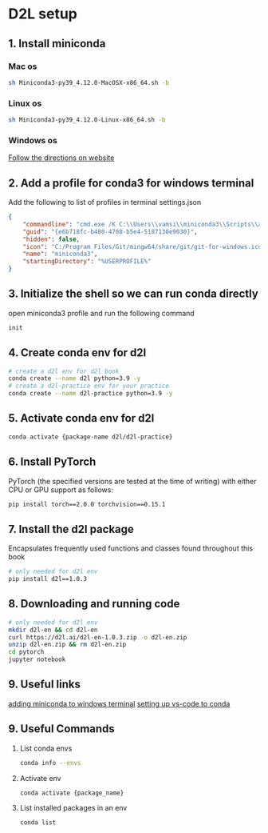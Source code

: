# D2L setup

## 1. Install miniconda

### Mac os

```bash
sh Miniconda3-py39_4.12.0-MacOSX-x86_64.sh -b
```

### Linux os

```bash
sh Miniconda3-py39_4.12.0-Linux-x86_64.sh -b
```

### Windows os

[Follow the directions on website](https://docs.conda.io/projects/miniconda/en/latest)

## 2. Add a profile for conda3 for windows terminal

Add the following to list of profiles in terminal settings.json

```json
{
    "commandline": "cmd.exe /K C:\\Users\\vamsi\\miniconda3\\Scripts\\activate.bat",
    "guid": "{e6b718fc-b480-4708-b5e4-5187130e9030}",
    "hidden": false,
    "icon": "C:/Program Files/Git/mingw64/share/git/git-for-windows.ico",
    "name": "miniconda3",
    "startingDirectory": "%USERPROFILE%"
}
```

## 3. Initialize the shell so we can run conda directly

open miniconda3 profile and run the following command

```bash
init
```

## 4. Create conda env for d2l

```bash
# create a d2l env for d2l book
conda create --name d2l python=3.9 -y
# create a d2l-practice env for your practice
conda create --name d2l-practice python=3.9 -y 
```

## 5. Activate conda env for d2l

```bash
conda activate {package-name d2l/d2l-practice}
```

## 6. Install PyTorch

PyTorch (the specified versions are tested at the time of writing) with either
CPU or GPU support as follows:

```bash
pip install torch==2.0.0 torchvision==0.15.1
```

## 7. Install the d2l package 

Encapsulates frequently used functions and classes found throughout this book

```bash
# only needed for d2l env
pip install d2l==1.0.3
```

## 8. Downloading and running code

```bash
# only needed for d2l env
mkdir d2l-en && cd d2l-en
curl https://d2l.ai/d2l-en-1.0.3.zip -o d2l-en.zip
unzip d2l-en.zip && rm d2l-en.zip
cd pytorch
jupyter notebook
```

## 9. Useful links
[adding miniconda to windows terminal](https://dev.to/azure/easily-add-anaconda-prompt-in-windows-terminal-to-make-life-better-3p6j)
[setting up vs-code to conda](https://medium.com/@udiyosovzon/how-to-activate-conda-environment-in-vs-code-ce599497f20d)

## 9. Useful Commands

1. List conda envs

   ```bash
   conda info --envs
   ```

2. Activate env

   ```bash
   conda activate {package_name}
   ```

3. List installed packages in an env

   ```bash
   conda list
   ```
